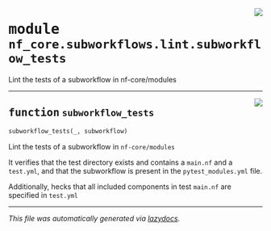 <!-- markdownlint-disable -->

<a href="../../../../../../tools/nf_core/subworkflows/lint/subworkflow_tests.py#L0"><img align="right" style="float:right;" src="https://img.shields.io/badge/-source-cccccc?style=flat-square"></a>

# <kbd>module</kbd> `nf_core.subworkflows.lint.subworkflow_tests`

Lint the tests of a subworkflow in nf-core/modules

---

<a href="../../../../../../tools/nf_core/subworkflows/lint/subworkflow_tests.py#L15"><img align="right" style="float:right;" src="https://img.shields.io/badge/-source-cccccc?style=flat-square"></a>

## <kbd>function</kbd> `subworkflow_tests`

```python
subworkflow_tests(_, subworkflow)
```

Lint the tests of a subworkflow in `nf-core/modules`

It verifies that the test directory exists and contains a `main.nf` and a `test.yml`, and that the subworkflow is present in the `pytest_modules.yml` file.

Additionally, hecks that all included components in test `main.nf` are specified in `test.yml`

---

_This file was automatically generated via [lazydocs](https://github.com/ml-tooling/lazydocs)._
